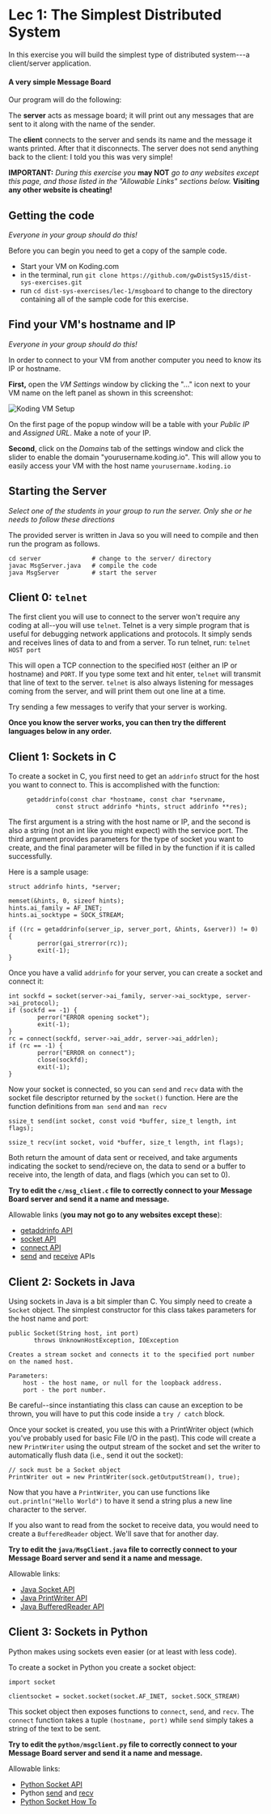 # Lec 1: The Simplest Distributed System


In this exercise you will build the simplest type of distributed system---a client/server application.

#### A very simple Message Board
Our program will do the following:

The **server** acts as message board; it will print out any messages that are sent to it along with the name of the sender.

The **client** connects to the server and sends its name and the message it wants printed.  After that it disconnects. The server does not send anything back to the client: I told you this was very simple!

**IMPORTANT:** *During this exercise you* **may NOT** *go to any websites except this page, and those listed in the "Allowable Links" sections below.*  **Visiting any other website is cheating!**

## Getting the code
*Everyone in your group should do this!*

Before you can begin you need to get a copy of the sample code.
  * Start your VM on Koding.com
  * in the terminal, run `git clone https://github.com/gwDistSys15/dist-sys-exercises.git`
  * run `cd dist-sys-exercises/lec-1/msgboard` to change to the directory containing all of the sample code for this exercise.

## Find your VM's hostname and IP
*Everyone in your group should do this!*

In order to connect to your VM from another computer you need to know its IP or hostname.  

**First,** open the *VM Settings* window by clicking the "..." icon next to your VM name on the left panel as shown in this screenshot:

![Koding VM Setup](_res/koding-setup1.png)

On the first page of the popup window will be a table with your *Public IP* and *Assigned URL*.  Make a note of your IP.  

**Second**, click on the *Domains* tab of the settings window and click the slider to enable the domain "yourusername.koding.io".  This will allow you to easily access your VM with the host name `yourusername.koding.io`

## Starting the Server
*Select one of the students in your group to run the server. Only she or he needs to follow these directions*

The provided server is written in Java so you will need to compile and then run the program as follows.
```
cd server              # change to the server/ directory
javac MsgServer.java   # compile the code
java MsgServer         # start the server
```

## Client 0: `telnet`
The first client you will use to connect to the server won't require any coding at all--you will use `telnet`.  Telnet is a very simple program that is useful for debugging network applications and protocols.  It simply sends and receives lines of data to and from a server.  To run telnet, run: `telnet HOST port`

This will open a TCP connection to the specified `HOST` (either an IP or hostname) and `PORT`.  If you type some text and hit enter, `telnet` will transmit that line of text to the server.  `telnet` is also always listening for messages coming from the server, and will print them out one line at a time.

Try sending a few messages to verify that your server is working.

**Once you know the server works, you can then try the different languages below in any order.**

## Client 1: Sockets in C
To create a socket in C, you first need to get an `addrinfo` struct for the host you want to connect to. This is accomplished with the function:

```
     getaddrinfo(const char *hostname, const char *servname,
             const struct addrinfo *hints, struct addrinfo **res);
```
The first argument is a string with the host name or IP, and the second is also a string (not an int like you might expect) with the service port.  The third argument provides parameters for the type of socket you want to create, and the final parameter will be filled in by the function if it is called successfully.

Here is a sample usage:

```
struct addrinfo hints, *server;

memset(&hints, 0, sizeof hints);
hints.ai_family = AF_INET;
hints.ai_socktype = SOCK_STREAM;

if ((rc = getaddrinfo(server_ip, server_port, &hints, &server)) != 0) {
        perror(gai_strerror(rc));
        exit(-1);
}
```

Once you have a valid `addrinfo` for your server, you can create a socket and connect it:

```
int sockfd = socket(server->ai_family, server->ai_socktype, server->ai_protocol);
if (sockfd == -1) {
        perror("ERROR opening socket");
        exit(-1);
}
rc = connect(sockfd, server->ai_addr, server->ai_addrlen);
if (rc == -1) {
        perror("ERROR on connect");
        close(sockfd);
        exit(-1);
}
```

Now your socket is connected, so you can `send` and `recv` data with the socket file descriptor returned by the `socket()` function.  Here are the function definitions from `man send` and `man recv`

```
ssize_t send(int socket, const void *buffer, size_t length, int flags);

ssize_t recv(int socket, void *buffer, size_t length, int flags);
```

Both return the amount of data sent or received, and take arguments indicating the socket to send/recieve on, the data to send or a buffer to receive into, the length of data, and flags (which you can set to 0).

**Try to edit the `c/msg_client.c` file to correctly connect to your Message Board server and send it a name and message.**

Allowable links (**you may not go to any websites except these**):
  * [getaddrinfo API](http://beej.us/guide/bgnet/output/html/multipage/getaddrinfoman.html)
  * [socket API](http://beej.us/guide/bgnet/output/html/multipage/socketman.html)
  * [connect API](http://beej.us/guide/bgnet/output/html/multipage/connectman.html)
  * [send](http://beej.us/guide/bgnet/output/html/multipage/sendman.html) and [receive](http://beej.us/guide/bgnet/output/html/multipage/recvman.html) APIs

## Client 2: Sockets in Java
Using sockets in Java is a bit simpler than C.  You simply need to create a `Socket` object. The simplest constructor for this class takes parameters for the host name and port:
```
public Socket(String host, int port)
       throws UnknownHostException, IOException

Creates a stream socket and connects it to the specified port number on the named host.

Parameters:
    host - the host name, or null for the loopback address.
    port - the port number.
```

Be careful--since instantiating this class can cause an exception to be thrown, you will have to put this code inside a `try / catch` block.

Once your socket is created, you use this with a PrintWriter object (which you've probably used for basic File I/O in the past). This code will create a new `PrintWriter` using the output stream of the socket and set the writer to automatically flush data (i.e., send it out the socket):
```
// sock must be a Socket object
PrintWriter out = new PrintWriter(sock.getOutputStream(), true);
```

Now that you have a `PrintWriter`, you can use functions like `out.println("Hello World")` to have it send a string plus a new line character to the server.

If you also want to read from the socket to receive data, you would need to create a `BufferedReader` object.  We'll save that for another day.

**Try to edit the `java/MsgClient.java` file to correctly connect to your Message Board server and send it a name and message.**


Allowable links:
  * [Java Socket API](http://docs.oracle.com/javase/7/docs/api/java/net/Socket.html)
  * [Java PrintWriter API](http://docs.oracle.com/javase/7/docs/api/java/io/PrintWriter.html)
  * [Java BufferedReader API](http://docs.oracle.com/javase/7/docs/api/java/io/BufferedReader.html)

## Client 3: Sockets in Python
Python makes using sockets even easier (or at least with less code).

To create a socket in Python you create a socket object:
```
import socket

clientsocket = socket.socket(socket.AF_INET, socket.SOCK_STREAM)
```

This socket object then exposes functions to `connect`, `send`, and `recv`.  The `connect` function takes a tuple `(hostname, port)` while `send` simply takes a string of the text to be sent.

**Try to edit the `python/msgclient.py` file to correctly connect to your Message Board server and send it a name and message.**


Allowable links:
  * [Python Socket API](https://docs.python.org/2/library/socket.html#socket.socket)
  * Python [send](https://docs.python.org/2/library/socket.html#socket.socket.send) and [recv](https://docs.python.org/2/library/socket.html#socket.socket.recv)
  * [Python Socket How To](https://docs.python.org/2/howto/sockets.html#socket-howto)

